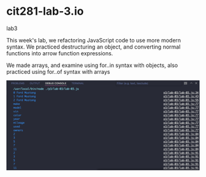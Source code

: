 # cit281-lab-3.io
lab3 

This week's lab, we refactoring JavaScript code to use more modern syntax. We practiced destructuring an object, and converting normal functions into arrow function expressions.

We made arrays, and examine using for..in  syntax with objects, also practiced using for..of syntax with arrays

<img src="l3.png">
